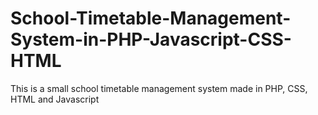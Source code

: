 # School-Timetable-Management-System-in-PHP-Javascript-CSS-HTML

This is a small school timetable management system made in PHP, CSS, HTML and Javascript
